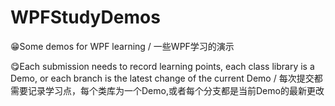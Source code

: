 # WPFStudyDemos

😁Some demos for WPF learning / 一些WPF学习的演示



😋Each submission needs to record learning points, each class library is a Demo, or each branch is the latest change of the current Demo / 每次提交都需要记录学习点，每个类库为一个Demo,或者每个分支都是当前Demo的最新更改
